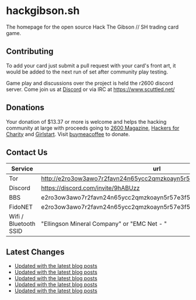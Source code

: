 # hackgibson.sh
The homepage for the open source Hack The Gibson // SH trading card game.


## Contributing

To add your card just submit a pull request with your card's front art, it would be added to the next run of set after community play testing.

Game play and discussions over the project is held the r2600 discord server. Come join us at [Discord](https://discord.com/invite/9hABUzz) or via IRC at https://www.scuttled.net/


## Donations

Your donation of $13.37 or more is welcome and helps the hacking community at large with proceeds going to [2600 Magazine](https://2600.com/), [Hackers for Charity](https://hackersforcharity.org) and [Girlstart](https://girlstart.org).  Visit [buymeacoffee](https://www.buymeacoffee.com/hackgibson.sh) to donate.


## Contact Us

Service | url
-|-
Tor | http://e2ro3ow3awo7r2favn24n65ycc2qmzkoayn5r57e3f56nvjwdcgg32ad.onion
Discord | https://discord.com/invite/9hABUzz
BBS | e2ro3ow3awo7r2favn24n65ycc2qmzkoayn5r57e3f56nvjwdcgg32ad.onion:23
FidoNET | e2ro3ow3awo7r2favn24n65ycc2qmzkoayn5r57e3f56nvjwdcgg32ad.onion:24554
Wifi / Bluetooth SSID | "Ellingson Mineral Company" or "EMC Net - <fidonet address>"

## Latest Changes
<!-- BLOG-POST-LIST:START -->
- [Updated with the latest blog posts](https://github.com/DFW2600/hackgibson.sh/commit/ae37ba5653c58c1550298fe4603a9919158de91f)
- [Updated with the latest blog posts](https://github.com/DFW2600/hackgibson.sh/commit/b73dfea136faf408620e5e262a5c64c5e8f06e48)
- [Updated with the latest blog posts](https://github.com/DFW2600/hackgibson.sh/commit/c9d5a58c46e8e63c9f584d6d71bd4165f9b08758)
- [Updated with the latest blog posts](https://github.com/DFW2600/hackgibson.sh/commit/e4480c255787c9adaba5b4461259b97de04700ef)
- [Updated with the latest blog posts](https://github.com/DFW2600/hackgibson.sh/commit/8bd32ef1c474a5a826cf510b36c00db8407923dc)
<!-- BLOG-POST-LIST:END -->
